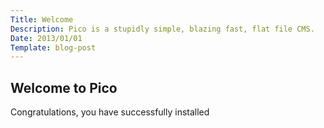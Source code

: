```yaml
---
Title: Welcome
Description: Pico is a stupidly simple, blazing fast, flat file CMS.
Date: 2013/01/01
Template: blog-post
---
```


## Welcome to Pico

Congratulations, you have successfully installed 

